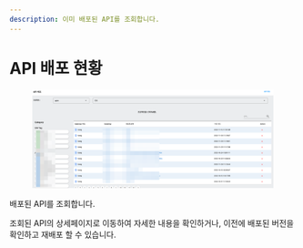 ```yaml
---
description: 이미 배포된 API를 조회합니다.
---
```


# API 배포 현황

<figure><img src="../../.gitbook/assets/image (1) (1) (1) (1).png" alt=""><figcaption></figcaption></figure>

배포된 API를 조회합니다.

조회된 API의 상세페이지로 이동하여 자세한 내용을 확인하거나, 이전에 배포된 버전을 확인하고 재배포 할 수 있습니다.
